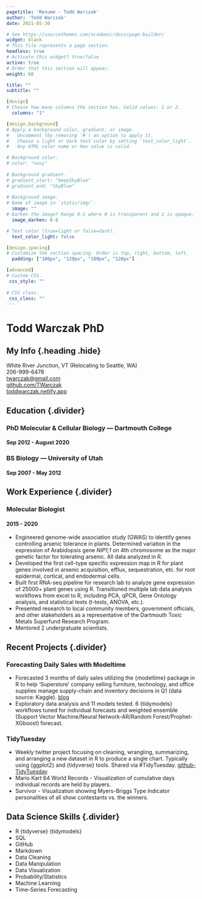 ```yaml
---
pagetitle: 'Resume - Todd Warczak'
author: 'Todd Warczak'
date: 2021-05-30

# See https://sourcethemes.com/academic/docs/page-builder/
widget: blank
# This file represents a page section.
headless: true
# Activate this widget? true/false
active: true
# Order that this section will appear.
weight: 60

title: ""
subtitle: ""

[design]
# Choose how many columns the section has. Valid values: 1 or 2.
  columns: "1"

[design.background]
# Apply a background color, gradient, or image.
#   Uncomment (by removing `#`) an option to apply it.  
#   Choose a light or dark text color by setting `text_color_light`.
#   Any HTML color name or Hex value is valid.

# Background color.
# color: "navy"
  
# Background gradient.
# gradient_start: "DeepSkyBlue"
# gradient_end: "SkyBlue"
  
# Background image.
# Name of image in `static/img/`.
  image: ""
# Darken the image? Range 0-1 where 0 is transparent and 1 is opaque.
  image_darken: 0.6

# Text color (true=light or false=dark).
  text_color_light: false

[design.spacing]
# Customize the section spacing. Order is top, right, bottom, left.
  padding: ["100px", "120px", "100px", "120px"]

[advanced]
# Custom CSS. 
 css_style: ""
 
# CSS class.
 css_class: ""
---
```


# Todd Warczak PhD
## My Info {.heading .hide}
White River Junction, VT (Relocating to Seattle, WA)\
206-999-6478\
twarczak@gmail.com\
[github.com/TWarczak](https://github.com/TWarczak)\
[toddwarczak.netlify.app](https://toddwarczak.netlify.app)

## Education {.divider}

### PhD Molecular & Cellular Biology &mdash; Dartmouth College
#### Sep 2012 - August 2020

### BS Biology &mdash; University of Utah
#### Sep 2007 - May 2012

## Work Experience {.divider}

### Molecular Biologist
#### 2015 - 2020
* Engineered genome-wide association study (GWAS) to identify genes controlling arsenic tolerance in plants. Determined variation in the expression of Arabidopsis gene *NIP1;1* on 4th chromosome as the major genetic factor for tolerating arsenic. All data analyzed in R.
* Developed the first cell-type specific expression map in R for plant genes involved in arsenic acquisition, efflux, sequestration, etc. for root epidermal, cortical, and endodermal cells.
* Built first RNA-seq pipeline for research lab to analyze gene expression of 25000+ plant genes using R. Transitioned multiple lab data analysis workflows from excel to R, including PCA, qPCR, Gene Ontology analysis, and statistical tests (t-tests, ANOVA, etc.).
* Presented research to local community members, government officials, and other stakeholders as a representative of the Dartmouth Toxic Metals Superfund Research Program.
* Mentored 2 undergratuate scientists.

## Recent Projects {.divider}

### Forecasting Daily Sales with Modeltime
* Forecasted 3 months of daily sales utilizing the {modeltime} package in R to help ‘Superstore’ company selling furniture, technology, and office supplies manage supply-chain and inventory decisions in Q1 (data source: Kaggle). [blog](https://toddwarczak.netlify.app/post/modeltime/)
* Exploratory data analysis and 11 models tested. 6 {tidymodels} workflows tuned for individual forecasts and weighted ensemble (Support Vector Machine/Neural Network-AR/Random Forest/Prophet-XGboost) forecast.

### TidyTuesday
* Weekly twitter project focusing on cleaning, wrangling, summarizing, and arranging a new dataset in R to produce a single chart. Typically using {ggplot2} and {tidyverse} tools. Shared via #TidyTuesday. [github-TidyTuesday](https://github.com/TWarczak/TidyTuesday)
* Mario Kart 64 World Records - Visualization of cumulative days individual records are held by players.
* Survivor - Visualization showing Myers-Briggs Type Indicator personalities of all show contestants vs. the winners.

## Data Science Skills {.divider}
  * R {tidyverse} {tidymodels}
  * SQL
  * GitHub
  * Markdown
  * Data Cleaning
  * Data Manipulation
  * Data Visualization
  * Probability/Statistics
  * Machine Learning
  * Time-Series Forecasting
